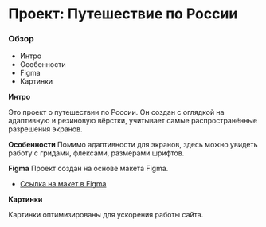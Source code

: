 # Проект: Путешествие по России

### Обзор
* Интро
* Особенности
* Figma
* Картинки

**Интро**

Это проект о путешествии по России.
Он создан с оглядкой на адаптивную и резиновую вёрстки, учитывает самые распространённые разрешения экранов.

**Особенности**
Помимо адаптивности для экранов, здесь можно увидеть работу с гридами, флексами, размерами шрифтов.

**Figma**
Проект создан на основе макета Figma.
* [Ссылка на макет в Figma](https://www.figma.com/file/5S2WSbEFL6awjVWJ0NWL8Q/Sprint-3_-Russia-_-desktop-mobile?node-id=28503%3A0)

**Картинки**

Картинки оптимизированы для ускорения работы сайта.
